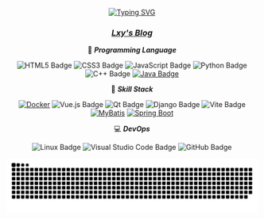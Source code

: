 <div align="center">

[![Typing SVG](https://readme-typing-svg.herokuapp.com?font=Fira+Code&weight=600&size=30&pause=1000&center=true&random=false&width=1000&height=80&lines=It+is+not+just+a+porter+of+code)](https://git.io/typing-svg)

### [***Lxy's Blog***](https://lxycxy.github.io)

💪 ***Programming Language***

![HTML5 Badge](https://img.shields.io/badge/HTML5-E34F26?logo=html5&logoColor=fff&style=flat)
![CSS3 Badge](https://img.shields.io/badge/CSS3-1572B6?logo=css3&logoColor=fff&style=flat)
![JavaScript Badge](https://img.shields.io/badge/JavaScript-F7DF1E?logo=javascript&logoColor=000&style=flat)
![Python Badge](https://img.shields.io/badge/Python-3776AB?logo=python&logoColor=fff&style=flat)
![C++ Badge](https://img.shields.io/badge/C%2B%2B-00599C?logo=cplusplus&logoColor=fff&style=flat)
[![Java Badge](https://img.shields.io/badge/Java-007396?style=flat&logo=java)](https://www.oracle.com/java/)

🧠 ***Skill Stack***

[![Docker](https://img.shields.io/badge/Docker-blue?logo=docker)](https://www.docker.com/)
![Vue.js Badge](https://img.shields.io/badge/Vue.js-4FC08D?logo=vuedotjs&logoColor=fff&style=flat)
![Qt Badge](https://img.shields.io/badge/Qt-41CD52?logo=qt&logoColor=fff&style=flat)
![Django Badge](https://img.shields.io/badge/Django-092E20?logo=django&logoColor=fff&style=flat)
![Vite Badge](https://img.shields.io/badge/Vite-646CFF?logo=vite&logoColor=fff&style=flat)
[![MyBatis](https://img.shields.io/badge/MyBatis--orange?logo=mybatis)](https://mybatis.org/)
[![Spring Boot](https://img.shields.io/badge/Spring%20Boot--green?logo=springboot)](https://spring.io/projects/spring-boot)



💻  ***DevOps***


![Linux Badge](https://img.shields.io/badge/Linux-FCC624?logo=linux&logoColor=000&style=flat)
![Visual Studio Code Badge](https://img.shields.io/badge/Visual%20Studio%20Code-007ACC?logo=visualstudiocode&logoColor=fff&style=flat)
![GitHub Badge](https://img.shields.io/badge/GitHub-181717?logo=github&logoColor=fff&style=flat)



<picture>
  <source media="(prefers-color-scheme: dark)" srcset="https://github.com/lxycxy/lxycxy/blob/output/github-contribution-grid-snake-dark.svg" />
  <source media="(prefers-color-scheme: light)" srcset="[https://github.com/lxycxy/lxycxy/blob/output/github-contribution-grid-snake.svg" />
  <img alt="github-snake" src="https://github.com/lxycxy/lxycxy/blob/output/github-contribution-grid-snake.svg" />
</picture>

</div>


